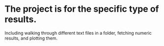 # The project is for the specific type of results. 


Including walking through different text files in a folder, fetching numeric results, and plotting them.

